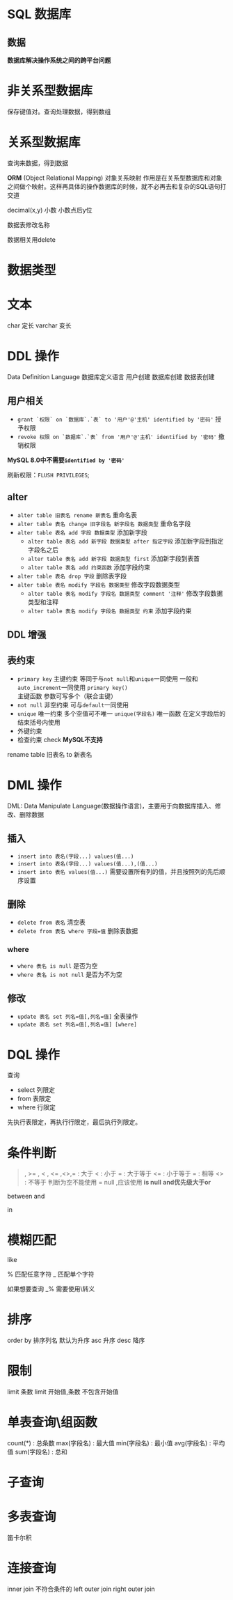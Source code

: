 # SQL 数据库

## 数据

**数据库解决操作系统之间的跨平台问题**

# 非关系型数据库

保存键值对。查询处理数据，得到数组

# 关系型数据库

查询来数据，得到数据

**ORM** (Object Relational Mapping) 对象关系映射
作用是在关系型数据库和对象之间做个映射。这样再具体的操作数据库的时候，就不必再去和复杂的SQL语句打交道

decimal(x,y) 小数 小数点后y位

数据表修改名称

数据相关用delete

# 数据类型


# 文本

char 定长
varchar 变长

# DDL 操作

Data Definition Language 数据库定义语言
用户创建 数据库创建 数据表创建

## 用户相关

- ``grant `权限` on `数据库`.`表` to '用户'@'主机' identified by '密码'``
  授予权限
- ``revoke 权限 on `数据库`.`表` from '用户'@'主机' identified by '密码'``
  撤销权限

**MySQL 8.0中不需要`identified by '密码'`**

刷新权限：`FLUSH PRIVILEGES`;

## alter

- `alter table 旧表名 rename 新表名`
  重命名表
- `alter table 表名 change 旧字段名 新字段名 数据类型`
  重命名字段
- `alter table 表名 add 字段 数据类型`
  添加新字段
  - `alter table 表名 add 新字段 数据类型 after 指定字段`
  添加新字段到指定字段名之后
  - `alter table 表名 add 新字段 数据类型 first`
  添加新字段到表首
  - `alter table 表名 add 约束函数`
    添加字段约束
- `alter table 表名 drop 字段`
  删除表字段
- `alter table 表名 modify 字段名 数据类型`
  修改字段数据类型
  - `alter table 表名 modify 字段名 数据类型 comment '注释'`
    修改字段数据类型和注释
  - `alter table 表名 modify 字段名 数据类型 约束`
    添加字段约束

## DDL 增强

## 表约束

- `primary key` 主键约束
  等同于与`not null`和`unique`一同使用
  一般和`auto_increment`一同使用
  `primary key()`主键函数 参数可写多个（联合主键）
- `not null` 非空约束
  可与`default`一同使用
- `unique` 唯一约束
  多个空值可不唯一
  `unique(字段名)` 唯一函数 在定义字段后的结束括号内使用
- 外键约束
- 检查约束
  check **MySQL不支持**


rename table 旧表名 to 新表名

# DML 操作

DML: Data Manipulate Language(数据操作语言)，主要用于向数据库插入、修改、删除数据

## 插入

- `insert into 表名(字段...) values(值...)`
- `insert into 表名(字段...) values(值...),(值...)`
- `insert into 表名 values(值...)`
  需要设置所有列的值，并且按照列的先后顺序设置

## 删除

- `delete from 表名` 清空表
- `delete from 表名 where 字段=值` 删除表数据

### where

- `where 表名 is null` 是否为空
- `where 表名 is not null` 是否为不为空

## 修改

- `update 表名 set 列名=值[,列名=值]` 全表操作
- `update 表名 set 列名=值[,列名=值] [where]`

# DQL 操作

查询

- select 列限定
- from 表限定
- where 行限定

先执行表限定，再执行行限定，最后执行列限定。

# 条件判断

> , >= , <  , <= ,<>,=
> : 大于
< : 小于
>= : 大于等于
<= : 小于等于
= : 相等
<> : 不等于
判断为空不能使用 = null ,应该使用 **is null**
**and优先级大于or**

between  and

in

# 模糊匹配

like

% 匹配任意字符
_ 匹配单个字符

如果想要查询 _% 需要使用\转义

# 排序

order by 排序列名 默认为升序
asc 升序
desc 降序


# 限制

limit 条数
limit 开始值,条数 不包含开始值

# 单表查询\组函数

count(*) : 总条数
max(字段名) : 最大值
min(字段名) : 最小值
avg(字段名) : 平均值
sum(字段名) : 总和


# 子查询

# 多表查询

笛卡尔积

# 连接查询

inner join 不符合条件的
left outer join
right outer join